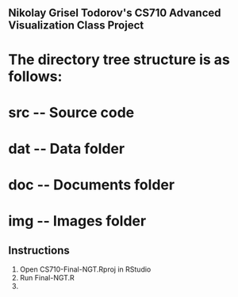 ## Nikolay Grisel Todorov's CS710 Advanced Visualization Class Project
# The directory tree structure is as follows:
# src -- Source code
# dat -- Data folder
# doc -- Documents folder
# img -- Images folder

## Instructions
1. Open CS710-Final-NGT.Rproj in RStudio
2. Run Final-NGT.R
3.  
